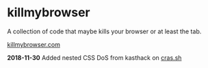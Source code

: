 # killmybrowser
A collection of code that maybe kills your browser or at least the tab.

[killmybrowser.com](https://killmybrowser.com)

**2018-11-30** Added nested CSS DoS from kasthack on [cras.sh](https://cras.sh/)
